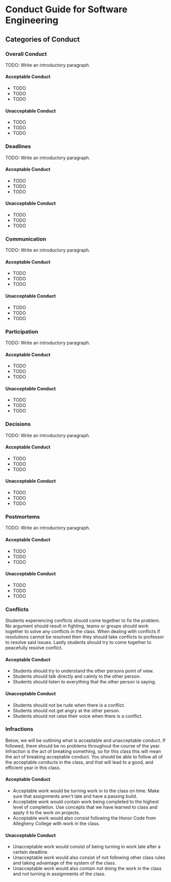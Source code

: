 # Conduct Guide for Software Engineering

## Categories of Conduct

### Overall Conduct

TODO: Write an introductory paragraph.

#### Acceptable Conduct

- TODO
- TODO
- TODO

#### Unacceptable Conduct

- TODO
- TODO
- TODO

### Deadlines

TODO: Write an introductory paragraph.

#### Acceptable Conduct

- TODO
- TODO
- TODO

#### Unacceptable Conduct

- TODO
- TODO
- TODO

### Communication

TODO: Write an introductory paragraph.

#### Acceptable Conduct

- TODO
- TODO
- TODO

#### Unacceptable Conduct

- TODO
- TODO
- TODO

### Participation

TODO: Write an introductory paragraph.

#### Acceptable Conduct

- TODO
- TODO
- TODO

#### Unacceptable Conduct

- TODO
- TODO
- TODO

### Decisions

TODO: Write an introductory paragraph.

#### Acceptable Conduct

- TODO
- TODO
- TODO

#### Unacceptable Conduct

- TODO
- TODO
- TODO

### Postmortems

TODO: Write an introductory paragraph.

#### Acceptable Conduct

- TODO
- TODO
- TODO

#### Unacceptable Conduct

- TODO
- TODO
- TODO

### Conflicts

Students experiencing conflicts should come together to fix the problem. No argument
should result in fighting, teams or groups should work together to solve any
conflicts in the class. When dealing with conflicts if resolutions cannot be resolved
then they should take conflicts to professor to resolve said issues. Lastly students
should try to come together to peacefully resolve conflict.

#### Acceptable Conduct

- Students should try to understand the other persons point of view.
- Students should talk directly and calmly to the other person.
- Students should listen to everything that the other person is saying.

#### Unacceptable Conduct

- Students should not be rude when there is a conflict.
- Students should not get angry at the other person.
- Students should not raise their voice when there is a conflict.

### Infractions

Below, we will be outlining what is acceptable and unacceptable conduct. If followed,
there should be no problems throughout the course of the year. Infraction is the act
of breaking something, so for this class this will mean the act of
breaking acceptable conduct. You should be able to follow all of the acceptable
conducts in the class, and that will lead
to a good, and efficient year in this class.

#### Acceptable Conduct

- Acceptable work would be turning work in to the class on time. Make sure that
assignments aren't late and have a passing build.
- Acceptable work would contain work being completed to the highest level of
completion. Use concepts that we have learned to class and apply it to the work on
projects.
- Acceptable work would also consist following the Honor Code from Allegheny College with work in the class.

#### Unacceptable Conduct

- Unacceptable work would consist of being turning in work late after a certain
deadline.
- Unacceptable work would also consist of not following other class rules and taking advantage of the system of the class.
- Unacceptable work would also contain not doing the work in the class and not
turning in assignments of the class.

